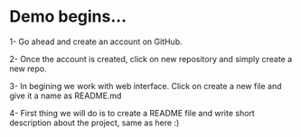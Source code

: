 # Demo begins...

1- Go ahead and create an account on GitHub.

2- Once the account is created, click on new repository and simply create a new repo. 

3- In begining we work with web interface. Click on create a new file and give it a name as README.md

4- First thing we will do is to create a README file and write short description about the project, same as here :)
